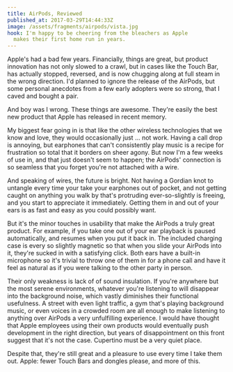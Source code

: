 ```yaml
---
title: AirPods, Reviewed
published_at: 2017-03-29T14:44:33Z
image: /assets/fragments/airpods/vista.jpg
hook: I'm happy to be cheering from the bleachers as Apple
  makes their first home run in years.
---
```


Apple's had a bad few years. Financially, things are great,
but product innovation has not only slowed to a crawl, but
in cases like the Touch Bar, has actually stopped,
reversed, and is now chugging along at full steam in the
wrong direction. I'd planned to ignore the release of the
AirPods, but some personal anecdotes from a few early
adopters were so strong, that I caved and bought a pair.

And boy was I wrong. These things are awesome. They're
easily the best new product that Apple has released in
recent memory.

My biggest fear going in is that like the other wireless
technologies that we know and love, they would occasionally
just ... not work. Having a call drop is annoying, but
earphones that can't consistently play music is a recipe
for frustration so total that it borders on sheer agony.
But now I'm a few weeks of use in, and that just doesn't
seem to happen; the AirPods' connection is so seamless that
you forget you're not attached with a wire.

And speaking of wires, the future is bright. Not having
a Gordian knot to untangle every time your take your
earphones out of pocket, and not getting caught on anything
you walk by that's protruding ever-so-slightly is freeing,
and you start to appreciate it immediately. Getting them in
and out of your ears is as fast and easy as you could
possibly want.

But it's the minor touches in usability that make the
AirPods a truly great product. For example, if you take one
out of your ear playback is paused automatically, and
resumes when you put it back in. The included charging case
is every so slightly magnetic so that when you slide your
AirPods into it, they're sucked in with a satisfying click.
Both ears have a built-in microphone so it's trivial to
throw one of them in for a phone call and have it feel as
natural as if you were talking to the other party in
person.

Their only weakness is lack of of sound insulation. If
you're anywhere but the most serene environments, whatever
you're listening to will disappear into the background
noise, which vastly diminishes their functional usefulness.
A street with even light traffic, a gym that's playing
background music, or even voices in a crowded room are all
enough to make listening to anything over AirPods a very
unfulfilling experience. I would have thought that Apple
employees using their own products would eventually push
development in the right direction, but years of
disappointment on this front suggest that it's not the
case. Cupertino must be a very quiet place.

Despite that, they're still great and a pleasure to use
every time I take them out. Apple: fewer Touch Bars and
dongles please, and more of this.
